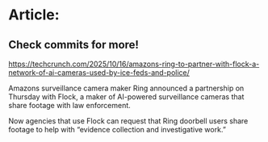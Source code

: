 # Article:

## Check commits for more!
https://techcrunch.com/2025/10/16/amazons-ring-to-partner-with-flock-a-network-of-ai-cameras-used-by-ice-feds-and-police/

Amazons surveillance camera maker Ring announced a partnership on Thursday with Flock, a maker of AI-powered surveillance cameras that share footage with law enforcement.

Now agencies that use Flock can request that Ring doorbell users share footage to help with &#8220;evidence collection and investigative work.&#8221;
